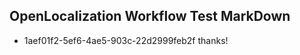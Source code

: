 ## OpenLocalization Workflow Test MarkDown
* 1aef01f2-5ef6-4ae5-903c-22d2999feb2f thanks!

<!--HONumber=Aug16_HO3-->


